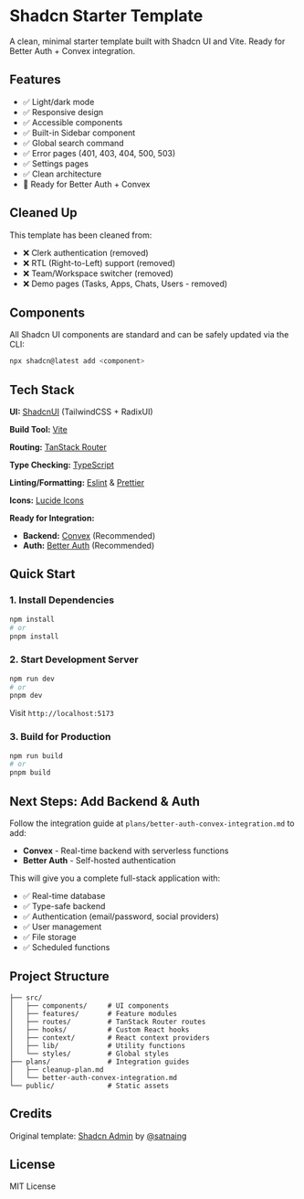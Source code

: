 # Shadcn Starter Template

A clean, minimal starter template built with Shadcn UI and Vite. Ready for Better Auth + Convex integration.

## Features

- ✅ Light/dark mode
- ✅ Responsive design
- ✅ Accessible components
- ✅ Built-in Sidebar component
- ✅ Global search command
- ✅ Error pages (401, 403, 404, 500, 503)
- ✅ Settings pages
- ✅ Clean architecture
- 🚀 Ready for Better Auth + Convex

## Cleaned Up

This template has been cleaned from:
- ❌ Clerk authentication (removed)
- ❌ RTL (Right-to-Left) support (removed)
- ❌ Team/Workspace switcher (removed)
- ❌ Demo pages (Tasks, Apps, Chats, Users - removed)

## Components

All Shadcn UI components are standard and can be safely updated via the CLI:

```bash
npx shadcn@latest add <component>
```

## Tech Stack

**UI:** [ShadcnUI](https://ui.shadcn.com) (TailwindCSS + RadixUI)

**Build Tool:** [Vite](https://vitejs.dev/)

**Routing:** [TanStack Router](https://tanstack.com/router/latest)

**Type Checking:** [TypeScript](https://www.typescriptlang.org/)

**Linting/Formatting:** [Eslint](https://eslint.org/) & [Prettier](https://prettier.io/)

**Icons:** [Lucide Icons](https://lucide.dev/icons/)

**Ready for Integration:**
- **Backend:** [Convex](https://convex.dev) (Recommended)
- **Auth:** [Better Auth](https://better-auth.com) (Recommended)

## Quick Start

### 1. Install Dependencies

```bash
npm install
# or
pnpm install
```

### 2. Start Development Server

```bash
npm run dev
# or
pnpm dev
```

Visit `http://localhost:5173`

### 3. Build for Production

```bash
npm run build
# or
pnpm build
```

## Next Steps: Add Backend & Auth

Follow the integration guide at `plans/better-auth-convex-integration.md` to add:
- **Convex** - Real-time backend with serverless functions
- **Better Auth** - Self-hosted authentication

This will give you a complete full-stack application with:
- ✅ Real-time database
- ✅ Type-safe backend
- ✅ Authentication (email/password, social providers)
- ✅ User management
- ✅ File storage
- ✅ Scheduled functions

## Project Structure

```
├── src/
│   ├── components/     # UI components
│   ├── features/       # Feature modules
│   ├── routes/         # TanStack Router routes
│   ├── hooks/          # Custom React hooks
│   ├── context/        # React context providers
│   ├── lib/            # Utility functions
│   └── styles/         # Global styles
├── plans/              # Integration guides
│   ├── cleanup-plan.md
│   └── better-auth-convex-integration.md
└── public/             # Static assets
```

## Credits

Original template: [Shadcn Admin](https://github.com/satnaing/shadcn-admin) by [@satnaing](https://github.com/satnaing)

## License

MIT License
